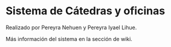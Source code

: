 # Sistema de Cátedras y oficinas

Realizado por Pereyra Nehuen y Pereyra Iyael Lihue.

Más información del sistema en la sección de wiki.
